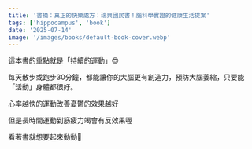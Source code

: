 ```yaml
---
title: '書摘：真正的快樂處方：瑞典國民書！腦科學實證的健康生活提案'
tags: ['hippocampus', 'book']
date: '2025-07-14'
image: '/images/books/default-book-cover.webp'
---
```


這本書的重點就是「持續的運動」😎

每天散步或跑步30分鐘，都能讓你的大腦更有創造力，預防大腦萎縮，只要能「活動」身體都很好。

心率越快的運動改善憂鬱的效果越好

但是長時間運動到筋疲力竭會有反效果喔

看著書就想要起來動動👀

